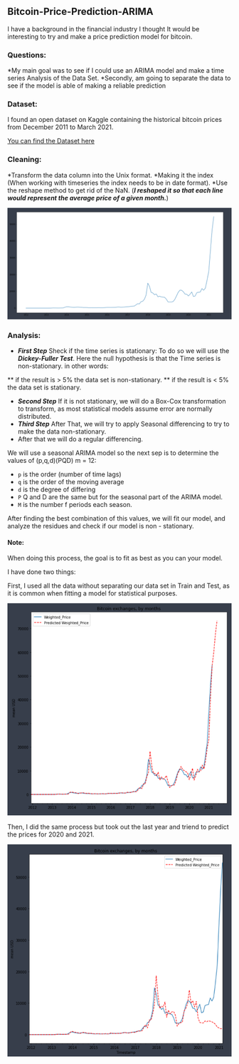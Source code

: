 ## Bitcoin-Price-Prediction-ARIMA

I have a background in the financial industry I thought It  would be interesting to try and make a price prediction model for bitcoin.

### Questions:

*My main goal was to see if I could use an ARIMA model and make a time series Analysis of the Data Set.
*Secondly, am going to separate the data to see if the model is able of making a reliable prediction

### Dataset:

I found an open dataset on Kaggle containing the historical bitcoin prices from December 2011 to March 2021.

[You can find the Dataset here](https://www.kaggle.com/mczielinski/bitcoin-historical-data)

### Cleaning:

*Transform the data column into the Unix format.
*Making it the index (When working with timeseries the index needs to be in date format).
*Use the reshape method to get rid of the NaN. (***I reshaped it so that each line would represent the average price of a given month.***)


![Alt text](https://github.com/CacorinoDias/Bitcoin-Price-Prediction-ARIMA-/blob/master/Images/Monthly_Reshaped.PNG?raw=true "Title")

### Analysis:


* ***First Step*** Sheck if the time series is stationary: To do so we will use the ***Dickey-Fuller Test***. Here the null hypothesis is that the Time series is non-stationary. in other words:

** if the result is > 5% the data set is non-stationary.
** if the result is < 5% the data set is stationary.

* ***Second Step*** If it is not stationary, we will do a Box-Cox transformation to transform, as most statistical models assume error are normally distributed.
* ***Third Step*** After That, we will try to apply Seasonal differencing to try to make the data non-stationary.
* After that we will do a regular differencing.

We will use a seasonal ARIMA model so the next sep is to determine the values of (p,q,d)(PQD) m = 12:


* `p` is the order (number of time lags)
* `q` is the order of the moving average
* `d` is the degree of differing
* `P` Q and D are the same but for the seasonal part of the ARIMA model.
* `M` is the number f periods each season.

 After finding the best combination of this values, we will fit our model, and analyze the residues and check if our model is non - stationary. 

#### Note: 
When doing this process, the goal is to fit as best as you can your model. 

I have done two things:

First, I used all the data without separating our data set in Train and Test, as it is common when fitting a model for statistical purposes.

![Alt text](https://github.com/CacorinoDias/Bitcoin-Price-Prediction-ARIMA-/blob/master/Images/Fitted_model.PNG?raw=true "Title")

Then, I did the same process but took out the last year and triend to predict the prices for 2020 and 2021.

![Alt text](https://github.com/CacorinoDias/Bitcoin-Price-Prediction-ARIMA-/blob/master/Images/prediction.PNG?raw=true "Title")














